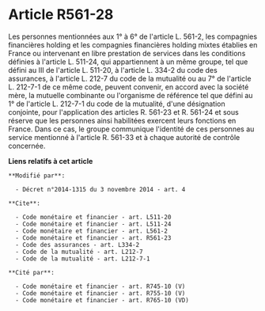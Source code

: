 # Article R561-28

Les personnes mentionnées aux 1° à 6° de l'article L. 561-2, les compagnies financières holding et les compagnies financières
holding mixtes établies en France ou intervenant en libre prestation de services dans les conditions définies à l'article L.
511-24, qui appartiennent à un même groupe, tel que défini au III de l'article L. 511-20, à l'article L. 334-2 du code des
assurances, à l'article L. 212-7 du code de la mutualité ou au 7° de l'article L. 212-7-1 de ce même code, peuvent convenir,
en accord avec la société mère, la mutuelle combinante ou l'organisme de référence tel que défini au 1° de l'article L.
212-7-1 du code de la mutualité, d'une désignation conjointe, pour l'application des articles R. 561-23 et R. 561-24 et sous
réserve que les personnes ainsi habilitées exercent leurs fonctions en France. Dans ce cas, le groupe communique l'identité
de ces personnes au service mentionné à l'article R. 561-33 et à chaque autorité de contrôle concernée.

**Liens relatifs à cet article**

	**Modifié par**:

	  - Décret n°2014-1315 du 3 novembre 2014 - art. 4

	**Cite**:

	  - Code monétaire et financier - art. L511-20
	  - Code monétaire et financier - art. L511-24
	  - Code monétaire et financier - art. L561-2
	  - Code monétaire et financier - art. R561-23
	  - Code des assurances - art. L334-2
	  - Code de la mutualité - art. L212-7
	  - Code de la mutualité - art. L212-7-1

	**Cité par**:

	  - Code monétaire et financier - art. R745-10 (V)
	  - Code monétaire et financier - art. R755-10 (V)
	  - Code monétaire et financier - art. R765-10 (VD)
